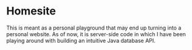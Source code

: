 # Homesite
This is meant as a personal playground that may end up turning into a personal website. As of now, it is server-side code in which I have been playing around with building an intuitive Java database API.
